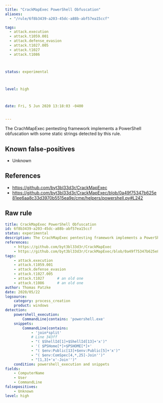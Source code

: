 ```yaml
---
title: "CrackMapExec PowerShell Obfuscation"
aliases:
  - "/rule/6f8b3439-a203-45dc-a88b-abf57ea15ccf"

tags:
  - attack.execution
  - attack.t1059.001
  - attack.defense_evasion
  - attack.t1027.005
  - attack.t1027
  - attack.t1086



status: experimental



level: high



date: Fri, 5 Jun 2020 13:18:03 -0400


---
```


The CrachMapExec pentesting framework implements a PowerShell obfuscation with some static strings detected by this rule.

<!--more-->


## Known false-positives

* Unknown



## References

* https://github.com/byt3bl33d3r/CrackMapExec
* https://github.com/byt3bl33d3r/CrackMapExec/blob/0a49f75347b625e81ee6aa8c33d3970b5515ea9e/cme/helpers/powershell.py#L242


## Raw rule
```yaml
title: CrackMapExec PowerShell Obfuscation
id: 6f8b3439-a203-45dc-a88b-abf57ea15ccf
status: experimental
description: The CrachMapExec pentesting framework implements a PowerShell obfuscation with some static strings detected by this rule.
references:
    - https://github.com/byt3bl33d3r/CrackMapExec
    - https://github.com/byt3bl33d3r/CrackMapExec/blob/0a49f75347b625e81ee6aa8c33d3970b5515ea9e/cme/helpers/powershell.py#L242
tags:
    - attack.execution
    - attack.t1059.001
    - attack.defense_evasion
    - attack.t1027.005
    - attack.t1027      # an old one
    - attack.t1086      # an old one
author: Thomas Patzke
date: 2020/05/22
logsource:
    category: process_creation
    product: windows
detection:
    powershell_execution:
        CommandLine|contains: 'powershell.exe'
    snippets:
        CommandLine|contains:
            - 'join*split'
            # Line 343ff
            - "( $ShellId[1]+$ShellId[13]+'x')"
            - '( $PSHome[*]+$PSHOME[*]+'
            - "( $env:Public[13]+$env:Public[5]+'x')"
            - "( $env:ComSpec[4,*,25]-Join'')"
            - "[1,3]+'x'-Join'')"
    condition: powershell_execution and snippets
fields:
    - ComputerName
    - User
    - CommandLine
falsepositives:
    - Unknown
level: high

```
